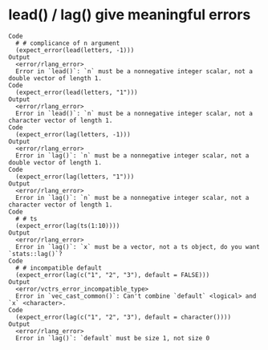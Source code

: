 # lead() / lag() give meaningful errors

    Code
      # # complicance of n argument
      (expect_error(lead(letters, -1)))
    Output
      <error/rlang_error>
      Error in `lead()`: `n` must be a nonnegative integer scalar, not a double vector of length 1.
    Code
      (expect_error(lead(letters, "1")))
    Output
      <error/rlang_error>
      Error in `lead()`: `n` must be a nonnegative integer scalar, not a character vector of length 1.
    Code
      (expect_error(lag(letters, -1)))
    Output
      <error/rlang_error>
      Error in `lag()`: `n` must be a nonnegative integer scalar, not a double vector of length 1.
    Code
      (expect_error(lag(letters, "1")))
    Output
      <error/rlang_error>
      Error in `lag()`: `n` must be a nonnegative integer scalar, not a character vector of length 1.
    Code
      # # ts
      (expect_error(lag(ts(1:10))))
    Output
      <error/rlang_error>
      Error in `lag()`: `x` must be a vector, not a ts object, do you want `stats::lag()`?
    Code
      # # incompatible default
      (expect_error(lag(c("1", "2", "3"), default = FALSE)))
    Output
      <error/vctrs_error_incompatible_type>
      Error in `vec_cast_common()`: Can't combine `default` <logical> and `x` <character>.
    Code
      (expect_error(lag(c("1", "2", "3"), default = character())))
    Output
      <error/rlang_error>
      Error in `lag()`: `default` must be size 1, not size 0

